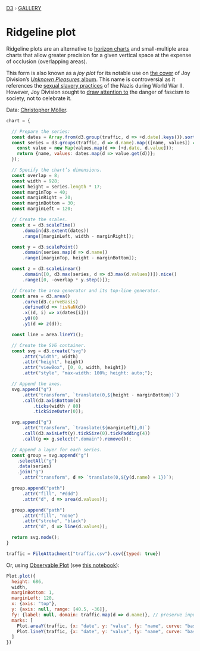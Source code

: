 <div style="color: grey; font: 13px/25.5px var(--sans-serif); text-transform: uppercase;"><h1 style="display: none;">Ridgeline plot</h1><a href="https://d3js.org/">D3</a> › <a href="/@d3/gallery">Gallery</a></div>

# Ridgeline plot

Ridgeline plots are an alternative to [horizon charts](/@d3/horizon-chart/2) and small-multiple area charts that allow greater precision for a given vertical space at the expense of occlusion (overlapping areas).

This form is also known as a *joy plot* for its notable use on [the cover](/@mbostock/psr-b1919-21) of Joy Division’s [*Unknown Pleasures* album](https://en.wikipedia.org/wiki/Unknown_Pleasures). This name is controversial as it references the [sexual slavery practices](https://en.wikipedia.org/wiki/German_military_brothels_in_World_War_II) of the Nazis during World War II. However, Joy Division sought to [draw attention to](http://aviewfromtheannex.blogspot.com/2010/04/no-joy-division-was-not-into-fascism.html) the danger of fascism to society, not to celebrate it.

Data: [Christopher Möller](https://gist.github.com/chrtze/c74efb46cadb6a908bbbf5227934bfea).

```js echo
chart = {

  // Prepare the series:
  const dates = Array.from(d3.group(traffic, d => +d.date).keys()).sort(d3.ascending);
  const series = d3.groups(traffic, d => d.name).map(([name, values]) => {
    const value = new Map(values.map(d => [+d.date, d.value]));
    return {name, values: dates.map(d => value.get(d))};
  });

  // Specify the chart’s dimensions.
  const overlap = 8;
  const width = 928;
  const height = series.length * 17;
  const marginTop = 40;
  const marginRight = 20;
  const marginBottom = 30;
  const marginLeft = 120;

  // Create the scales.
  const x = d3.scaleTime()
      .domain(d3.extent(dates))
      .range([marginLeft, width - marginRight]);

  const y = d3.scalePoint()
      .domain(series.map(d => d.name))
      .range([marginTop, height - marginBottom]);

  const z = d3.scaleLinear()
      .domain([0, d3.max(series, d => d3.max(d.values))]).nice()
      .range([0, -overlap * y.step()]);

  // Create the area generator and its top-line generator.
  const area = d3.area()
      .curve(d3.curveBasis)
      .defined(d => !isNaN(d))
      .x((d, i) => x(dates[i]))
      .y0(0)
      .y1(d => z(d));

  const line = area.lineY1();

  // Create the SVG container.
  const svg = d3.create("svg")
      .attr("width", width)
      .attr("height", height)
      .attr("viewBox", [0, 0, width, height])
      .attr("style", "max-width: 100%; height: auto;");

  // Append the axes.
  svg.append("g")
      .attr("transform", `translate(0,${height - marginBottom})`)
      .call(d3.axisBottom(x)
          .ticks(width / 80)
          .tickSizeOuter(0));

  svg.append("g")
      .attr("transform", `translate(${marginLeft},0)`)
      .call(d3.axisLeft(y).tickSize(0).tickPadding(4))
      .call(g => g.select(".domain").remove());

  // Append a layer for each series.
  const group = svg.append("g")
    .selectAll("g")
    .data(series)
    .join("g")
      .attr("transform", d => `translate(0,${y(d.name) + 1})`);

  group.append("path")
      .attr("fill", "#ddd")
      .attr("d", d => area(d.values));

  group.append("path")
      .attr("fill", "none")
      .attr("stroke", "black")
      .attr("d", d => line(d.values));

  return svg.node();
}
```

```js echo
traffic = FileAttachment("traffic.csv").csv({typed: true})
```

Or, using [Observable Plot](/plot/) (see [this notebook](https://observablehq.com/@observablehq/plot-ridgeline)):

```js echo
Plot.plot({
  height: 686,
  width,
  marginBottom: 1,
  marginLeft: 120,
  x: {axis: "top"},
  y: {axis: null, range: [40.5, -36]},
  fy: {label: null, domain: traffic.map(d => d.name)}, // preserve input order
  marks: [
    Plot.areaY(traffic, {x: "date", y: "value", fy: "name", curve: "basis", sort: "date", fill: "#ccc"}),
    Plot.lineY(traffic, {x: "date", y: "value", fy: "name", curve: "basis", sort: "date", strokeWidth: 1})
  ]
})
```
